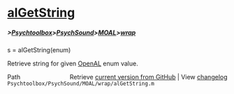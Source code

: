 # [alGetString](alGetString)
##### >[Psychtoolbox](Psychtoolbox)>[PsychSound](PsychSound)>[MOAL](MOAL)>[wrap](wrap)

s = alGetString(enum)  
  
Retrieve string for given [OpenAL](OpenAL) enum value.  
  




<div class="code_header" style="text-align:right;">
  <span style="float:left;">Path&nbsp;&nbsp;</span> <span class="counter">Retrieve <a href=
  "https://raw.github.com/Psychtoolbox-3/Psychtoolbox-3/beta/Psychtoolbox/PsychSound/MOAL/wrap/alGetString.m">current version from GitHub</a> | View <a href=
  "https://github.com/Psychtoolbox-3/Psychtoolbox-3/commits/beta/Psychtoolbox/PsychSound/MOAL/wrap/alGetString.m">changelog</a></span>
</div>
<div class="code">
  <code>Psychtoolbox/PsychSound/MOAL/wrap/alGetString.m</code>
</div>


